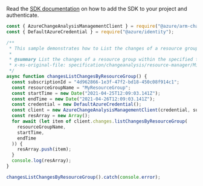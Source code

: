 Read the [SDK documentation](https://github.com/Azure/azure-sdk-for-js/blob/%40azure%2Farm-changeanalysis_2.0.1/sdk/changeanalysis/arm-changeanalysis/README.md) on how to add the SDK to your project and authenticate.

```javascript
const { AzureChangeAnalysisManagementClient } = require("@azure/arm-changeanalysis");
const { DefaultAzureCredential } = require("@azure/identity");

/**
 * This sample demonstrates how to List the changes of a resource group within the specified time range. Customer data will always be masked.
 *
 * @summary List the changes of a resource group within the specified time range. Customer data will always be masked.
 * x-ms-original-file: specification/changeanalysis/resource-manager/Microsoft.ChangeAnalysis/stable/2021-04-01/examples/ChangesListChangesByResourceGroup.json
 */
async function changesListChangesByResourceGroup() {
  const subscriptionId = "4d962866-1e3f-47f2-bd18-450c08f914c1";
  const resourceGroupName = "MyResourceGroup";
  const startTime = new Date("2021-04-25T12:09:03.141Z");
  const endTime = new Date("2021-04-26T12:09:03.141Z");
  const credential = new DefaultAzureCredential();
  const client = new AzureChangeAnalysisManagementClient(credential, subscriptionId);
  const resArray = new Array();
  for await (let item of client.changes.listChangesByResourceGroup(
    resourceGroupName,
    startTime,
    endTime
  )) {
    resArray.push(item);
  }
  console.log(resArray);
}

changesListChangesByResourceGroup().catch(console.error);
```

